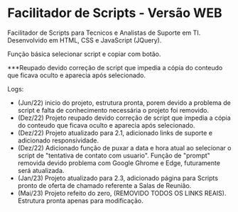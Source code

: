 ﻿# Facilitador de Scripts - Versão WEB

Facilitador de Scripts para Tecnicos e Analistas de Suporte em TI.
Desenvolvido em HTML, CSS e JavaScript (JQuery).

Função básica selecionar script e copiar com botão.

***Reupado devido correção de script que impedia a cópia do conteudo que ficava oculto e aparecia após selecionado.

Logs:
- (Jun/22) inicio do projeto, estrutura pronta, porem devido a problema de script e falta de conhecimento necessária o projeto foi removido.
- (Dez/22) Projeto reupado devido correção de script que impedia a cópia do conteudo que ficava oculto e aparecia após selecionado.
- (Dez/22) Projeto atualizado para 2.1, adicionado links de suporte e adicionado responsividade.
- (Dez/22) Adicionado função de puxar a data e hora atual ao selecionar o script de "tentativa de contato com usuario". Função de "prompt" removida devido problema com Google Ghrome e Edge, futuramente será atualizada.
- (Jan/23) Projeto atualizado para 2.3, adicionado página para Scripts pronto de oferta de chamado referente a Salas de Reunião.
- (Mai/23) Projeto refeito do zero, (REMOVIDO TODOS OS LINKS REAIS). Estrutura pronta apenas para modificação.

<!-- <img style="width: 700px;" src="link.imagem.jpg"/> -->

<!-- <img style="width: 700px;" src= "link.imagem.jpg"/> -->
